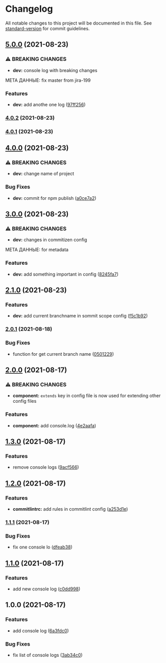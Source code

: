 # Changelog

All notable changes to this project will be documented in this file. See [standard-version](https://github.com/conventional-changelog/standard-version) for commit guidelines.

## [5.0.0](https://github.com/mokkapps/changelog-generator-demo/compare/v4.0.2...v5.0.0) (2021-08-23)


### ⚠ BREAKING CHANGES

* **dev:** console log with breaking changes

МЕТА ДАННЫЕ: fix master from jira-199

### Features

* **dev:** add anothe one log ([97ff256](https://github.com/mokkapps/changelog-generator-demo/commits/97ff256e97fce97c918d33a687b1b580eb9c9720))

### [4.0.2](https://github.com/mokkapps/changelog-generator-demo/compare/v4.0.1...v4.0.2) (2021-08-23)

### [4.0.1](https://github.com/mokkapps/changelog-generator-demo/compare/v4.0.0...v4.0.1) (2021-08-23)

## [4.0.0](https://github.com/mokkapps/changelog-generator-demo/compare/v3.0.0...v4.0.0) (2021-08-23)


### ⚠ BREAKING CHANGES

* **dev:** change name of project

### Bug Fixes

* **dev:** commit for npm publish ([a0ce7a2](https://github.com/mokkapps/changelog-generator-demo/commits/a0ce7a2900ca2d05e9c64b11f3681c2b8fd586e3))

## [3.0.0](https://github.com/mokkapps/changelog-generator-demo/compare/v2.1.0...v3.0.0) (2021-08-23)


### ⚠ BREAKING CHANGES

* **dev:** changes in commitizen config

МЕТА ДАННЫЕ: for metadata

### Features

* **dev:** add something important in config ([8245fa7](https://github.com/mokkapps/changelog-generator-demo/commits/8245fa7a0cbaa9d81d99879821e44842367e297e))

## [2.1.0](https://github.com/mokkapps/changelog-generator-demo/compare/v2.0.1...v2.1.0) (2021-08-23)


### Features

* **dev:** add current branchname in sommit scope config ([f5c1b92](https://github.com/mokkapps/changelog-generator-demo/commits/f5c1b927388820db4e9be142175f59b84938f8cd))

### [2.0.1](https://github.com/mokkapps/changelog-generator-demo/compare/v2.0.0...v2.0.1) (2021-08-18)


### Bug Fixes

* function for get current branch name ([0501229](https://github.com/mokkapps/changelog-generator-demo/commits/05012292aab8956566afb156c4a697d909be2c1e))

## [2.0.0](https://github.com/mokkapps/changelog-generator-demo/compare/v1.3.0...v2.0.0) (2021-08-17)


### ⚠ BREAKING CHANGES

* **component:** `extends` key in config file is now used for extending other config files

### Features

* **component:** add console.log ([4e2aafa](https://github.com/mokkapps/changelog-generator-demo/commits/4e2aafad2c8879f32d5d6cbbcd4c8795b1c01d86))

## [1.3.0](https://github.com/mokkapps/changelog-generator-demo/compare/v1.2.0...v1.3.0) (2021-08-17)


### Features

* remove console logs ([9acf566](https://github.com/mokkapps/changelog-generator-demo/commits/9acf5661c75cfa448e7132bfe6e0fbf599ff4268))

## [1.2.0](https://github.com/mokkapps/changelog-generator-demo/compare/v1.1.1...v1.2.0) (2021-08-17)


### Features

* **commitlintrc:** add rules in commitlint config ([a253d1e](https://github.com/mokkapps/changelog-generator-demo/commits/a253d1e20217d22daacb4595d645a34edaa931e7))

### [1.1.1](https://github.com/mokkapps/changelog-generator-demo/compare/v1.1.0...v1.1.1) (2021-08-17)


### Bug Fixes

* fix one console lo ([dfeab38](https://github.com/mokkapps/changelog-generator-demo/commits/dfeab382ab8a5d34b41cbfe97e44a9d229fc10ca))

## [1.1.0](https://github.com/mokkapps/changelog-generator-demo/compare/v1.0.0...v1.1.0) (2021-08-17)


### Features

* add new console log ([c0dd998](https://github.com/mokkapps/changelog-generator-demo/commits/c0dd99830ceec5d57c6b0f0e50ab440c3e2761b9))

## 1.0.0 (2021-08-17)


### Features

* add console log ([6a3fdc0](https://github.com/mokkapps/changelog-generator-demo/commits/6a3fdc07f75c1cd94b35ddffe060e0ac5d2249de))


### Bug Fixes

* fix list of console logs ([3ab34c0](https://github.com/mokkapps/changelog-generator-demo/commits/3ab34c0a4a7c5490f1e856a194b6a3728274f49e))

